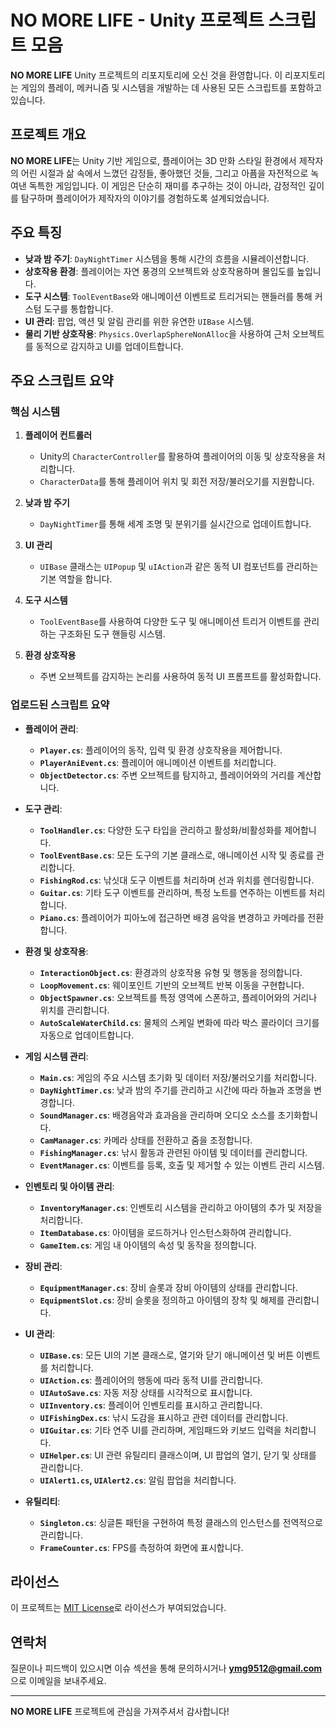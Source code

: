 # NO MORE LIFE - Unity 프로젝트 스크립트 모음

**NO MORE LIFE** Unity 프로젝트의 리포지토리에 오신 것을 환영합니다. 이 리포지토리는 게임의 플레이, 메커니즘 및 시스템을 개발하는 데 사용된 모든 스크립트를 포함하고 있습니다.

## 프로젝트 개요

**NO MORE LIFE**는 Unity 기반 게임으로, 플레이어는 3D 만화 스타일 환경에서 제작자의 어린 시절과 삶 속에서 느꼈던 감정들, 좋아했던 것들, 그리고 아픔을 자전적으로 녹여낸 독특한 게임입니다. 이 게임은 단순히 재미를 추구하는 것이 아니라, 감정적인 깊이를 탐구하며 플레이어가 제작자의 이야기를 경험하도록 설계되었습니다.

## 주요 특징

- **낮과 밤 주기**: `DayNightTimer` 시스템을 통해 시간의 흐름을 시뮬레이션합니다.
- **상호작용 환경**: 플레이어는 자연 풍경의 오브젝트와 상호작용하며 몰입도를 높입니다.
- **도구 시스템**: `ToolEventBase`와 애니메이션 이벤트로 트리거되는 핸들러를 통해 커스텀 도구를 통합합니다.
- **UI 관리**: 팝업, 액션 및 알림 관리를 위한 유연한 `UIBase` 시스템.
- **물리 기반 상호작용**: `Physics.OverlapSphereNonAlloc`을 사용하여 근처 오브젝트를 동적으로 감지하고 UI를 업데이트합니다.

## 주요 스크립트 요약

### 핵심 시스템

1. **플레이어 컨트롤러**
   - Unity의 `CharacterController`를 활용하여 플레이어의 이동 및 상호작용을 처리합니다.
   - `CharacterData`를 통해 플레이어 위치 및 회전 저장/불러오기를 지원합니다.

2. **낮과 밤 주기**
   - `DayNightTimer`를 통해 세계 조명 및 분위기를 실시간으로 업데이트합니다.

3. **UI 관리**
   - `UIBase` 클래스는 `UIPopup` 및 `uIAction`과 같은 동적 UI 컴포넌트를 관리하는 기본 역할을 합니다.

4. **도구 시스템**
   - `ToolEventBase`를 사용하여 다양한 도구 및 애니메이션 트리거 이벤트를 관리하는 구조화된 도구 핸들링 시스템.

5. **환경 상호작용**
   - 주변 오브젝트를 감지하는 논리를 사용하여 동적 UI 프롬프트를 활성화합니다.

### 업로드된 스크립트 요약

- **플레이어 관리**:
  - **`Player.cs`**: 플레이어의 동작, 입력 및 환경 상호작용을 제어합니다.
  - **`PlayerAniEvent.cs`**: 플레이어 애니메이션 이벤트를 처리합니다.
  - **`ObjectDetector.cs`**: 주변 오브젝트를 탐지하고, 플레이어와의 거리를 계산합니다.

- **도구 관리**:
  - **`ToolHandler.cs`**: 다양한 도구 타입을 관리하고 활성화/비활성화를 제어합니다.
  - **`ToolEventBase.cs`**: 모든 도구의 기본 클래스로, 애니메이션 시작 및 종료를 관리합니다.
  - **`FishingRod.cs`**: 낚싯대 도구 이벤트를 처리하며 선과 위치를 렌더링합니다.
  - **`Guitar.cs`**: 기타 도구 이벤트를 관리하며, 특정 노트를 연주하는 이벤트를 처리합니다.
  - **`Piano.cs`**: 플레이어가 피아노에 접근하면 배경 음악을 변경하고 카메라를 전환합니다.

- **환경 및 상호작용**:
  - **`InteractionObject.cs`**: 환경과의 상호작용 유형 및 행동을 정의합니다.
  - **`LoopMovement.cs`**: 웨이포인트 기반의 오브젝트 반복 이동을 구현합니다.
  - **`ObjectSpawner.cs`**: 오브젝트를 특정 영역에 스폰하고, 플레이어와의 거리나 위치를 관리합니다.
  - **`AutoScaleWaterChild.cs`**: 물체의 스케일 변화에 따라 박스 콜라이더 크기를 자동으로 업데이트합니다.

- **게임 시스템 관리**:
  - **`Main.cs`**: 게임의 주요 시스템 초기화 및 데이터 저장/불러오기를 처리합니다.
  - **`DayNightTimer.cs`**: 낮과 밤의 주기를 관리하고 시간에 따라 하늘과 조명을 변경합니다.
  - **`SoundManager.cs`**: 배경음악과 효과음을 관리하며 오디오 소스를 초기화합니다.
  - **`CamManager.cs`**: 카메라 상태를 전환하고 줌을 조정합니다.
  - **`FishingManager.cs`**: 낚시 활동과 관련된 아이템 및 데이터를 관리합니다.
  - **`EventManager.cs`**: 이벤트를 등록, 호출 및 제거할 수 있는 이벤트 관리 시스템.

- **인벤토리 및 아이템 관리**:
  - **`InventoryManager.cs`**: 인벤토리 시스템을 관리하고 아이템의 추가 및 저장을 처리합니다.
  - **`ItemDatabase.cs`**: 아이템을 로드하거나 인스턴스화하여 관리합니다.
  - **`GameItem.cs`**: 게임 내 아이템의 속성 및 동작을 정의합니다.

- **장비 관리**:
  - **`EquipmentManager.cs`**: 장비 슬롯과 장비 아이템의 상태를 관리합니다.
  - **`EquipmentSlot.cs`**: 장비 슬롯을 정의하고 아이템의 장착 및 해제를 관리합니다.

- **UI 관리**:
  - **`UIBase.cs`**: 모든 UI의 기본 클래스로, 열기와 닫기 애니메이션 및 버튼 이벤트를 처리합니다.
  - **`UIAction.cs`**: 플레이어의 행동에 따라 동적 UI를 관리합니다.
  - **`UIAutoSave.cs`**: 자동 저장 상태를 시각적으로 표시합니다.
  - **`UIInventory.cs`**: 플레이어 인벤토리를 표시하고 관리합니다.
  - **`UIFishingDex.cs`**: 낚시 도감을 표시하고 관련 데이터를 관리합니다.
  - **`UIGuitar.cs`**: 기타 연주 UI를 관리하며, 게임패드와 키보드 입력을 처리합니다.
  - **`UIHelper.cs`**: UI 관련 유틸리티 클래스이며, UI 팝업의 열기, 닫기 및 상태를 관리합니다.
  - **`UIAlert1.cs`, `UIAlert2.cs`**: 알림 팝업을 처리합니다.

- **유틸리티**:
  - **`Singleton.cs`**: 싱글톤 패턴을 구현하여 특정 클래스의 인스턴스를 전역적으로 관리합니다.
  - **`FrameCounter.cs`**: FPS를 측정하여 화면에 표시합니다.


## 라이선스

이 프로젝트는 [MIT License](LICENSE)로 라이선스가 부여되었습니다.

## 연락처

질문이나 피드백이 있으시면 이슈 섹션을 통해 문의하시거나 **ymg9512@gmail.com**으로 이메일을 보내주세요.

---

**NO MORE LIFE** 프로젝트에 관심을 가져주셔서 감사합니다!
